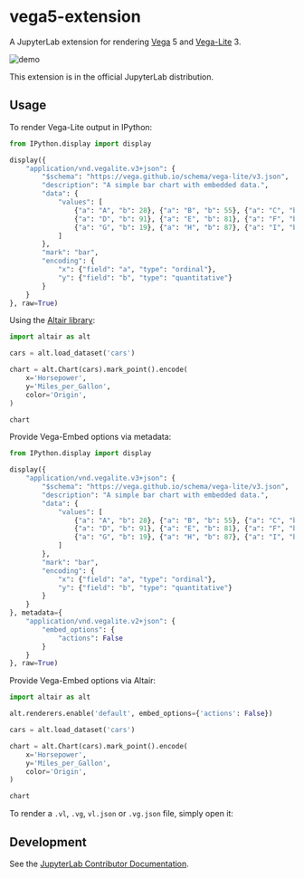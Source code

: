 # vega5-extension

A JupyterLab extension for rendering [Vega](https://vega.github.io/vega) 5 and [Vega-Lite](https://vega.github.io/vega-lite) 3.

![demo](http://g.recordit.co/USoTkuCOfR.gif)

This extension is in the official JupyterLab distribution.

## Usage

To render Vega-Lite output in IPython:

```python
from IPython.display import display

display({
    "application/vnd.vegalite.v3+json": {
        "$schema": "https://vega.github.io/schema/vega-lite/v3.json",
        "description": "A simple bar chart with embedded data.",
        "data": {
            "values": [
                {"a": "A", "b": 28}, {"a": "B", "b": 55}, {"a": "C", "b": 43},
                {"a": "D", "b": 91}, {"a": "E", "b": 81}, {"a": "F", "b": 53},
                {"a": "G", "b": 19}, {"a": "H", "b": 87}, {"a": "I", "b": 52}
            ]
        },
        "mark": "bar",
        "encoding": {
            "x": {"field": "a", "type": "ordinal"},
            "y": {"field": "b", "type": "quantitative"}
        }
    }
}, raw=True)
```

Using the [Altair library](https://github.com/altair-viz/altair):

```python
import altair as alt

cars = alt.load_dataset('cars')

chart = alt.Chart(cars).mark_point().encode(
    x='Horsepower',
    y='Miles_per_Gallon',
    color='Origin',
)

chart
```

Provide Vega-Embed options via metadata:

```python
from IPython.display import display

display({
    "application/vnd.vegalite.v3+json": {
        "$schema": "https://vega.github.io/schema/vega-lite/v3.json",
        "description": "A simple bar chart with embedded data.",
        "data": {
            "values": [
                {"a": "A", "b": 28}, {"a": "B", "b": 55}, {"a": "C", "b": 43},
                {"a": "D", "b": 91}, {"a": "E", "b": 81}, {"a": "F", "b": 53},
                {"a": "G", "b": 19}, {"a": "H", "b": 87}, {"a": "I", "b": 52}
            ]
        },
        "mark": "bar",
        "encoding": {
            "x": {"field": "a", "type": "ordinal"},
            "y": {"field": "b", "type": "quantitative"}
        }
    }
}, metadata={
    "application/vnd.vegalite.v2+json": {
        "embed_options": {
            "actions": False
        }
    }
}, raw=True)
```

Provide Vega-Embed options via Altair:

```python
import altair as alt

alt.renderers.enable('default', embed_options={'actions': False})

cars = alt.load_dataset('cars')

chart = alt.Chart(cars).mark_point().encode(
    x='Horsepower',
    y='Miles_per_Gallon',
    color='Origin',
)

chart
```

To render a `.vl`, `.vg`, `vl.json` or `.vg.json` file, simply open it:

## Development

See the [JupyterLab Contributor Documentation](https://github.com/jupyterlab/jupyterlab/blob/master/CONTRIBUTING.md).
